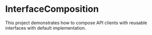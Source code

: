 # InterfaceComposition

This project demonstrates how to compose API clients with reusable interfaces with default implementation.
